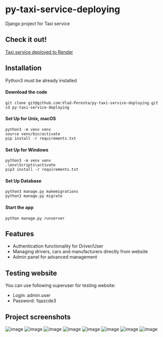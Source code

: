 # py-taxi-service-deploying

Django project for Taxi service

## Check it out!

[Taxi service deployed to Render](https://taxi-service-oixa.onrender.com/)

## Installation

Python3 must be already installed

#### Download the code
```angular2html
git clone git@github.com:Vlad-Peresta/py-taxi-service-deploying.git
cd py-taxi-service-deploying
```

#### Set Up for Unix, macOS
```angular2html
python3 -m venv venv
source venv/bin/activate
pip install -r requirements.txt
```

#### Set Up for Windows
```angular2html
python3 -m venv venv
.\env\Scripts\activate
pip3 install -r requirements.txt
```

#### Set Up Database
```angular2html
python3 manage.py makemigrations
python3 manage.py migrate
```

#### Start the app
```angular2html
python manage.py runserver
```

## Features

* Authentication functionality for Driver/User
* Managing drivers, cars and manufacturers directly from website
* Admin panel for advanced management

## Testing website

You can use following superuser for testing website:
* Login: admin.user
* Password: 1qazcde3

## Project screenshots

![image](https://user-images.githubusercontent.com/106173314/201482790-177d78c1-a3e0-4e51-b0b1-acf6acf53ec8.png)
![image](https://user-images.githubusercontent.com/106173314/201482813-23a17087-8779-4c70-bc09-23a96889589d.png)
![image](https://user-images.githubusercontent.com/106173314/201482828-899c568f-af53-49f9-8b9d-9071cd3bc83b.png)
![image](https://user-images.githubusercontent.com/106173314/201482851-8c18d1fc-25a0-4a5b-96c2-4f8d2ef544ef.png)
![image](https://user-images.githubusercontent.com/106173314/201482907-09c9a65c-f4cc-4bc2-b432-a2e8de23f50f.png)
![image](https://user-images.githubusercontent.com/106173314/201482925-1854bee4-8e6c-4658-b836-2c50269118ea.png)
![image](https://user-images.githubusercontent.com/106173314/201482938-36f7efe7-383e-4bc6-af88-aa5126aee591.png)
![image](https://user-images.githubusercontent.com/106173314/201482958-384a253f-787c-4383-877c-1e41f1a750fd.png)
